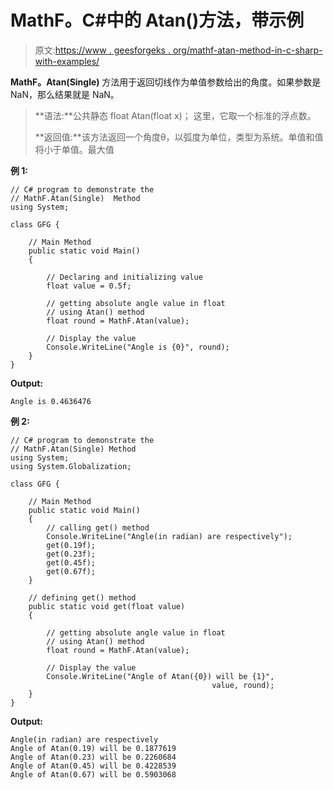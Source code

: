 # MathF。C#中的 Atan()方法，带示例

> 原文:[https://www . geesforgeks . org/mathf-atan-method-in-c-sharp-with-examples/](https://www.geeksforgeeks.org/mathf-atan-method-in-c-sharp-with-examples/)

**MathF。Atan(Single)** 方法用于返回切线作为单值参数给出的角度。如果参数是 NaN，那么结果就是 NaN。

> **语法:**公共静态 float Atan(float x)；
> 这里，它取一个标准的浮点数。
> 
> **返回值:**该方法返回一个角度θ，以弧度为单位，类型为系统。单值和值将小于单值。最大值

**例 1:**

```
// C# program to demonstrate the
// MathF.Atan(Single)  Method
using System;

class GFG {

    // Main Method
    public static void Main()
    {

        // Declaring and initializing value
        float value = 0.5f;

        // getting absolute angle value in float
        // using Atan() method
        float round = MathF.Atan(value);

        // Display the value
        Console.WriteLine("Angle is {0}", round);
    }
}
```

**Output:**

```
Angle is 0.4636476

```

**例 2:**

```
// C# program to demonstrate the
// MathF.Atan(Single) Method
using System;
using System.Globalization;

class GFG {

    // Main Method
    public static void Main()
    {
        // calling get() method
        Console.WriteLine("Angle(in radian) are respectively");
        get(0.19f);
        get(0.23f);
        get(0.45f);
        get(0.67f);
    }

    // defining get() method
    public static void get(float value)
    {

        // getting absolute angle value in float
        // using Atan() method
        float round = MathF.Atan(value);

        // Display the value
        Console.WriteLine("Angle of Atan({0}) will be {1}",
                                             value, round);
    }
}
```

**Output:**

```
Angle(in radian) are respectively
Angle of Atan(0.19) will be 0.1877619
Angle of Atan(0.23) will be 0.2260684
Angle of Atan(0.45) will be 0.4228539
Angle of Atan(0.67) will be 0.5903068

```
